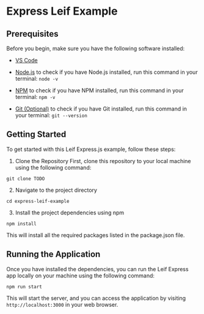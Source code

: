 # Express Leif Example

## Prerequisites

Before you begin, make sure you have the following software installed:

- [VS Code](https://code.visualstudio.com/download)

- [Node.js](https://nodejs.org/en)
  to check if you have Node.js installed, run this command in your terminal: `node -v`

- [NPM](https://www.npmjs.com)
  to check if you have NPM installed, run this command in your terminal: `npm -v`

- [Git (Optional)](https://git-scm.com/)
  to check if you have Git installed, run this command in your terminal: `git --version`

## Getting Started

To get started with this Leif Express.js example, follow these steps:

1. Clone the Repository
   First, clone this repository to your local machine using the following command:

```shell
git clone TODO
```

2. Navigate to the project directory

```shell
cd express-leif-example
```

3. Install the project dependencies using npm

```shell
npm install
```

This will install all the required packages listed in the package.json file.

## Running the Application

Once you have installed the dependencies, you can run the Leif Express app locally on your machine using the following command:

```shell
npm run start
```

This will start the server, and you can access the application by visiting `http://localhost:3000` in your web browser.
